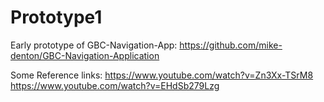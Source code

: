 # Prototype1

Early prototype of GBC-Navigation-App: https://github.com/mike-denton/GBC-Navigation-Application

Some Reference links:
https://www.youtube.com/watch?v=Zn3Xx-TSrM8
https://www.youtube.com/watch?v=EHdSb279Lzg
